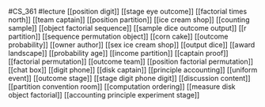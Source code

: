 #CS_361
#lecture
[[position digit]]
[[stage eye outcome]]
[[factorial times north]]
[[team captain]]
[[position partition]]
[[ice cream shop]]
[[counting sample]]
[[object factorial sequence]]
[[sample dice outcome output]]
[[r partition]]
[[sequence permutation object]]
[[corn cake]]
[[outcome probability]]
[[owner author]]
[[sex ice cream shop]]
[[output dice]]
[[award landscape]]
[[probability age]]
[[income partition]]
[[captain proof]]
[[factorial permutation]]
[[outcome team]]
[[position factorial permutation]]
[[chat box]]
[[digit phone]]
[[disk captain]]
[[principle accounting]]
[[uniform event]]
[[outcome stage]]
[[stage digit phone digit]]
[[discussion content]]
[[partition convention room]]
[[computation ordering]]
[[measure disk object factorial]]
[[accounting principle experiment stage]]
